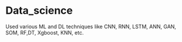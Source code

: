 # Data_science
Used various ML and DL techniques like CNN, RNN, LSTM, ANN, GAN, SOM, RF,DT, Xgboost, KNN, etc.
